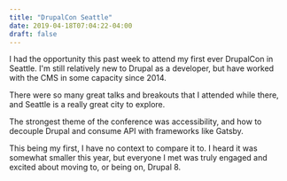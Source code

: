 ```yaml
---
title: "DrupalCon Seattle"
date: 2019-04-18T07:04:22-04:00
draft: false 
---
```


I had the opportunity this past week to attend my first ever DrupalCon in Seattle. I'm
still relatively new to Drupal as a developer, but have worked with the CMS in some
capacity since 2014.

There were so many great talks and breakouts that I attended while there, and Seattle is a really great city to explore.

The strongest theme of the conference was accessibility, and how to decouple Drupal and consume API with frameworks like Gatsby.

This being my first, I have no context to compare it to. I heard it was somewhat smaller this year, but everyone I met was truly engaged and excited about moving to, or being on, Drupal 8.
